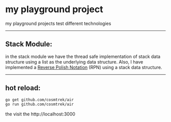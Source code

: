 # my playground project
my playground projects test different technologies


---


## Stack Module:

in the stack module we have the thread safe implementation of stack data structure using a list as the underlying data structure. Also, I have implemented a [Reverse Polish Notation](https://en.wikipedia.org/wiki/Reverse_Polish_notation) (RPN) using a stack data structure.



---

## hot reload:

```bash
go get github.com/cosmtrek/air
go run github.com/cosmtrek/air
```
the visit the http://localhost:3000
